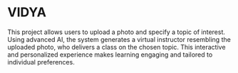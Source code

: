 # VIDYA

This project allows users to upload a photo and specify a topic of interest. Using advanced AI, the system generates a virtual instructor resembling the uploaded photo, who delivers a class on the chosen topic. This interactive and personalized experience makes learning engaging and tailored to individual preferences.
